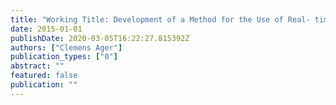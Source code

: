 ```yaml
---
title: "Working Title: Development of a Method for the Use of Real- time PTR-TOF-MS for the Estimation of Latent Parameters in Physiological Models."
date: 2015-01-01
publishDate: 2020-03-05T16:22:27.815392Z
authors: ["Clemens Ager"]
publication_types: ["0"]
abstract: ""
featured: false
publication: ""
---
```


